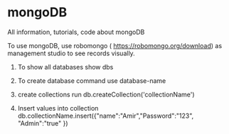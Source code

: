# mongoDB
All information, tutorials, code about mongoDB

To use mongoDB, use robomongo ( https://robomongo.org/download) as management studio to see records visually.

1. To show all databases
show dbs

2. To create database command
use database-name

3. create collections run
db.createCollection('collectionName')

4. Insert values into collection
db.collectionName.insert({"name":"Amir","Password":"123", "Admin":"true" })
